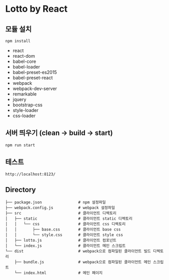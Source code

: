 # Lotto by React

## 모듈 설치
```
npm install 
```
- react
- react-dom
- babel-core
- babel-loader
- babel-preset-es2015
- babel-preset-react
- webpack
- webpack-dev-server
- remarkable
- jquery
- bootstrap-css
- style-loader
- css-loader

## 서버 띄우기 (clean -> build -> start)
```
npm run start
```

## 테스트
```
http://localhost:8123/
```

## Directory
```
├── package.json                # npm 설정파일
├── webpack.config.js           # webpack 설정파일 
├── src                         # 클라이언트 디렉토리
│   ├── static                  # 클라이언트 static 디렉토리
│   │   └── css                 # 클라이언트 css 디렉토리
│   │       ├── base.css        # 클라이언트 base css
│   │       └── style.css       # 클라이언트 style css
│   ├── lotto.js                # 클라이언트 컴포넌트
│   └── index.js                # 클라이언트 메인 스크립트
└── dist                        # webpack으로 컴파일된 클라이언트 빌드 디렉토리
    ├── bundle.js               # webpack으로 컴파일된 클라이언트 메인 스크립트
    └── index.html              # 메인 페이지
```
